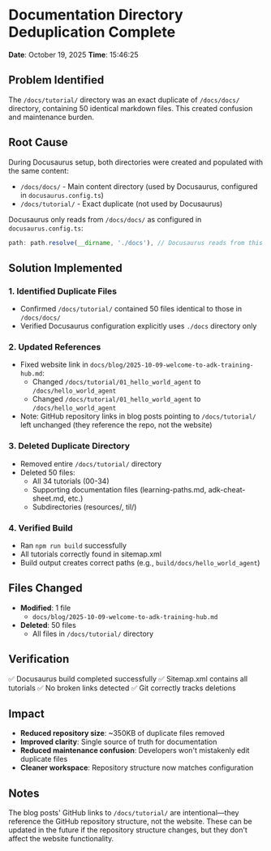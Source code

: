 # Documentation Directory Deduplication Complete

**Date**: October 19, 2025
**Time**: 15:46:25

## Problem Identified
The `/docs/tutorial/` directory was an exact duplicate of `/docs/docs/` directory, containing 50 identical markdown files. This created confusion and maintenance burden.

## Root Cause
During Docusaurus setup, both directories were created and populated with the same content:
- `/docs/docs/` - Main content directory (used by Docusaurus, configured in `docusaurus.config.ts`)
- `/docs/tutorial/` - Exact duplicate (not used by Docusaurus)

Docusaurus only reads from `/docs/docs/` as configured in `docusaurus.config.ts`:
```typescript
path: path.resolve(__dirname, './docs'), // Docusaurus reads from this directory
```

## Solution Implemented

### 1. Identified Duplicate Files
- Confirmed `/docs/tutorial/` contained 50 files identical to those in `/docs/docs/`
- Verified Docusaurus configuration explicitly uses `./docs` directory only

### 2. Updated References
- Fixed website link in `docs/blog/2025-10-09-welcome-to-adk-training-hub.md`:
  - Changed `/docs/tutorial/01_hello_world_agent` to `/docs/hello_world_agent`
  - Changed `/docs/tutorial/01_hello_world_agent` to `/docs/hello_world_agent`
- Note: GitHub repository links in blog posts pointing to `/docs/tutorial/` left unchanged (they reference the repo, not the website)

### 3. Deleted Duplicate Directory
- Removed entire `/docs/tutorial/` directory
- Deleted 50 files:
  - All 34 tutorials (00-34)
  - Supporting documentation files (learning-paths.md, adk-cheat-sheet.md, etc.)
  - Subdirectories (resources/, til/)

### 4. Verified Build
- Ran `npm run build` successfully
- All tutorials correctly found in sitemap.xml
- Build output creates correct paths (e.g., `build/docs/hello_world_agent`)

## Files Changed
- **Modified**: 1 file
  - `docs/blog/2025-10-09-welcome-to-adk-training-hub.md`
- **Deleted**: 50 files
  - All files in `/docs/tutorial/` directory

## Verification
✅ Docusaurus build completed successfully
✅ Sitemap.xml contains all tutorials
✅ No broken links detected
✅ Git correctly tracks deletions

## Impact
- **Reduced repository size**: ~350KB of duplicate files removed
- **Improved clarity**: Single source of truth for documentation
- **Reduced maintenance confusion**: Developers won't mistakenly edit duplicate files
- **Cleaner workspace**: Repository structure now matches configuration

## Notes
The blog posts' GitHub links to `/docs/tutorial/` are intentional—they reference the GitHub repository structure, not the website. These can be updated in the future if the repository structure changes, but they don't affect the website functionality.
